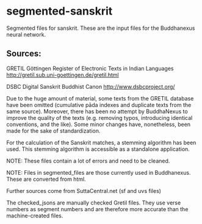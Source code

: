 # segmented-sanskrit
Segmented files for sanskrit. These are the input files for the Buddhanexus neural network.

## Sources:

GRETIL Göttingen Register of Electronic Texts in Indian Languages
http://gretil.sub.uni-goettingen.de/gretil.html

DSBC Digital Sanskrit Buddhist Canon
http://www.dsbcproject.org/

Due to the huge amount of material, some texts from the GRETIL database have been omitted (cumulative pāda indexes and duplicate texts from the same source). Moreover, there has been no attempt by BuddhaNexus to improve the quality of the texts (e.g. removing typos, introducing identical conventions, and the like). Some minor changes have, nonetheless, been made for the sake of standardization.

For the calculation of the Sanskrit matches, a stemming algorithm has been used. This stemming algorithm is accessible as a standalone application.

NOTE: These files contain a lot of errors and need to be cleaned.


NOTE:
Files in segmented_files are those currently used in Buddhanexus. These are converted from html.

Further sources come from SuttaCentral.net (sf and uvs files)

The checked_jsons are manually checked Gretil files. They use verse numbers as segment numbers and are therefore more accurate than the machine-created files.

